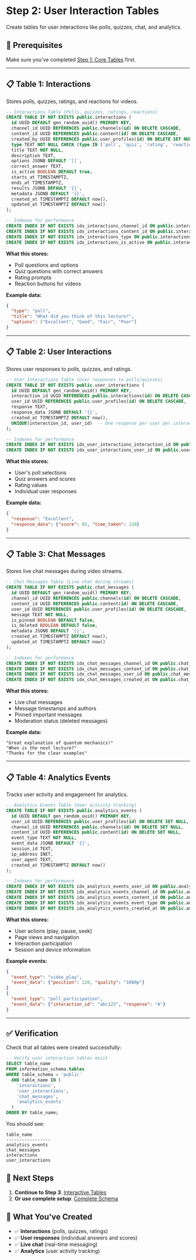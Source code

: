 # Step 2: User Interaction Tables

Create tables for user interactions like polls, quizzes, chat, and analytics.

## 🎯 Prerequisites

Make sure you've completed [Step 1: Core Tables](./STEP_1_CORE_TABLES.md) first.

---

## 📋 Table 1: Interactions

Stores polls, quizzes, ratings, and reactions for videos.

```sql
-- Interactions Table (Polls, quizzes, ratings, reactions)
CREATE TABLE IF NOT EXISTS public.interactions (
  id UUID DEFAULT gen_random_uuid() PRIMARY KEY,
  channel_id UUID REFERENCES public.channels(id) ON DELETE CASCADE,
  content_id UUID REFERENCES public.content(id) ON DELETE CASCADE,
  created_by UUID REFERENCES public.user_profiles(id) ON DELETE SET NULL,
  type TEXT NOT NULL CHECK (type IN ('poll', 'quiz', 'rating', 'reaction')),
  title TEXT NOT NULL,
  description TEXT,
  options JSONB DEFAULT '[]',
  correct_answer TEXT,
  is_active BOOLEAN DEFAULT true,
  starts_at TIMESTAMPTZ,
  ends_at TIMESTAMPTZ,
  results JSONB DEFAULT '{}',
  metadata JSONB DEFAULT '{}',
  created_at TIMESTAMPTZ DEFAULT now(),
  updated_at TIMESTAMPTZ DEFAULT now()
);

-- Indexes for performance
CREATE INDEX IF NOT EXISTS idx_interactions_channel_id ON public.interactions(channel_id);
CREATE INDEX IF NOT EXISTS idx_interactions_content_id ON public.interactions(content_id);
CREATE INDEX IF NOT EXISTS idx_interactions_type ON public.interactions(type);
CREATE INDEX IF NOT EXISTS idx_interactions_is_active ON public.interactions(is_active);
```

**What this stores:**
- Poll questions and options
- Quiz questions with correct answers
- Rating prompts
- Reaction buttons for videos

**Example data:**
```json
{
  "type": "poll",
  "title": "What did you think of this lecture?",
  "options": ["Excellent", "Good", "Fair", "Poor"]
}
```

---

## 📋 Table 2: User Interactions

Stores user responses to polls, quizzes, and ratings.

```sql
-- User Interactions Table (User responses to polls/quizzes)
CREATE TABLE IF NOT EXISTS public.user_interactions (
  id UUID DEFAULT gen_random_uuid() PRIMARY KEY,
  interaction_id UUID REFERENCES public.interactions(id) ON DELETE CASCADE,
  user_id UUID REFERENCES public.user_profiles(id) ON DELETE CASCADE,
  response TEXT,
  response_data JSONB DEFAULT '{}',
  created_at TIMESTAMPTZ DEFAULT now(),
  UNIQUE(interaction_id, user_id)  -- One response per user per interaction
);

-- Indexes for performance
CREATE INDEX IF NOT EXISTS idx_user_interactions_interaction_id ON public.user_interactions(interaction_id);
CREATE INDEX IF NOT EXISTS idx_user_interactions_user_id ON public.user_interactions(user_id);
```

**What this stores:**
- User's poll selections
- Quiz answers and scores
- Rating values
- Individual user responses

**Example data:**
```json
{
  "response": "Excellent",
  "response_data": {"score": 85, "time_taken": 120}
}
```

---

## 📋 Table 3: Chat Messages

Stores live chat messages during video streams.

```sql
-- Chat Messages Table (Live chat during streams)
CREATE TABLE IF NOT EXISTS public.chat_messages (
  id UUID DEFAULT gen_random_uuid() PRIMARY KEY,
  channel_id UUID REFERENCES public.channels(id) ON DELETE CASCADE,
  content_id UUID REFERENCES public.content(id) ON DELETE CASCADE,
  user_id UUID REFERENCES public.user_profiles(id) ON DELETE CASCADE,
  message TEXT NOT NULL,
  is_pinned BOOLEAN DEFAULT false,
  is_deleted BOOLEAN DEFAULT false,
  metadata JSONB DEFAULT '{}',
  created_at TIMESTAMPTZ DEFAULT now(),
  updated_at TIMESTAMPTZ DEFAULT now()
);

-- Indexes for performance
CREATE INDEX IF NOT EXISTS idx_chat_messages_channel_id ON public.chat_messages(channel_id);
CREATE INDEX IF NOT EXISTS idx_chat_messages_content_id ON public.chat_messages(content_id);
CREATE INDEX IF NOT EXISTS idx_chat_messages_user_id ON public.chat_messages(user_id);
CREATE INDEX IF NOT EXISTS idx_chat_messages_created_at ON public.chat_messages(created_at DESC);
```

**What this stores:**
- Live chat messages
- Message timestamps and authors
- Pinned important messages
- Moderation status (deleted messages)

**Example data:**
```
"Great explanation of quantum mechanics!"
"When is the next lecture?"
"Thanks for the clear examples"
```

---

## 📋 Table 4: Analytics Events

Tracks user activity and engagement for analytics.

```sql
-- Analytics Events Table (User activity tracking)
CREATE TABLE IF NOT EXISTS public.analytics_events (
  id UUID DEFAULT gen_random_uuid() PRIMARY KEY,
  user_id UUID REFERENCES public.user_profiles(id) ON DELETE SET NULL,
  channel_id UUID REFERENCES public.channels(id) ON DELETE SET NULL,
  content_id UUID REFERENCES public.content(id) ON DELETE SET NULL,
  event_type TEXT NOT NULL,
  event_data JSONB DEFAULT '{}',
  session_id TEXT,
  ip_address INET,
  user_agent TEXT,
  created_at TIMESTAMPTZ DEFAULT now()
);

-- Indexes for performance
CREATE INDEX IF NOT EXISTS idx_analytics_events_user_id ON public.analytics_events(user_id);
CREATE INDEX IF NOT EXISTS idx_analytics_events_channel_id ON public.analytics_events(channel_id);
CREATE INDEX IF NOT EXISTS idx_analytics_events_content_id ON public.analytics_events(content_id);
CREATE INDEX IF NOT EXISTS idx_analytics_events_event_type ON public.analytics_events(event_type);
CREATE INDEX IF NOT EXISTS idx_analytics_events_created_at ON public.analytics_events(created_at DESC);
```

**What this stores:**
- User actions (play, pause, seek)
- Page views and navigation
- Interaction participation
- Session and device information

**Example events:**
```json
{
  "event_type": "video_play",
  "event_data": {"position": 120, "quality": "1080p"}
}
{
  "event_type": "poll_participation",
  "event_data": {"interaction_id": "abc123", "response": "A"}
}
```

---

## ✅ Verification

Check that all tables were created successfully:

```sql
-- Verify user interaction tables exist
SELECT table_name 
FROM information_schema.tables 
WHERE table_schema = 'public' 
  AND table_name IN (
    'interactions', 
    'user_interactions', 
    'chat_messages', 
    'analytics_events'
  )
ORDER BY table_name;
```

You should see:
```
table_name
-----------------
analytics_events
chat_messages
interactions
user_interactions
```

## 🚀 Next Steps

1. **Continue to Step 3**: [Interactive Tables](./STEP_3_INTERACTIVE_TABLES.md)
2. **Or use complete setup**: [Complete Schema](./COMPLETE_SCHEMA.md)

## 🎯 What You've Created

- ✅ **Interactions** (polls, quizzes, ratings)
- ✅ **User responses** (individual answers and scores)
- ✅ **Live chat** (real-time messaging)
- ✅ **Analytics** (user activity tracking)